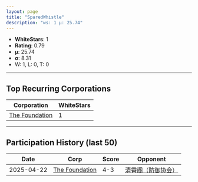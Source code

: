 ```yaml
---
layout: page
title: "SparedWhistle"
description: "ws: 1 μ: 25.74"
---
```

- **WhiteStars**: 1
- **Rating**: 0.79
- **μ**: 25.74  
- **σ**: 8.31
- W: 1, L: 0, T: 0

---

## Top Recurring Corporations

| Corporation | WhiteStars |
| --- | --- |
| [The Foundation](https://ws.tsl.rocks/corp/279f86b28e83ff2e41b798bf93f59b0803e62aecd6e7f0caa5c8be3efecf8728/) | 1 |

---

## Participation History (last 50)

| Date | Corp | Score | Opponent |
| --- | --- | --- | --- |
| 2025-04-22 | [The Foundation](https://ws.tsl.rocks/corp/279f86b28e83ff2e41b798bf93f59b0803e62aecd6e7f0caa5c8be3efecf8728/) | 4-3 | [清霄阁（防御协会）](https://ws.tsl.rocks/corp/a263c037c5b59f1816ad75738a21141c689baee193b386b2ddbbcf79e959612d/) |